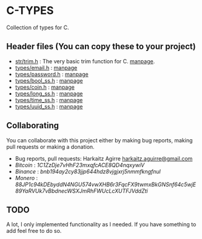 # C-TYPES

Collection of types for C.

## Header files (You can copy these to your project)

+ [str/trim.h](include/str/trim.h) : The very basic trim function for C. [manpage](doc/trim.3.md).
+ [types/email.h](include/types/email.h) : [manpage](doc/email.3.md)
+ [types/password.h](include/types/password.h) : [manpage](doc/password.3.md)
+ [types/bool_ss.h](include/types/bool_ss.h) : [manpage](doc/bool_ss.3.md)
+ [types/coin.h](include/types/coin.h) : [manpage](doc/coin.3.md)
+ [types/long_ss.h](include/types/long_ss.h) : [manpage](doc/long_ss.3.md)
+ [types/time_ss.h](include/types/time_ss.h) : [manpage](doc/time_ss.3.md)
+ [types/uuid_ss.h](include/types/uuid_ss.h) : [manpage](doc/uuid_ss.3.md)

## Collaborating

You can collaborate with this project either by making bug reports,
making pull requests or making a donation.

- Bug reports, pull requests: Harkaitz Agirre <harkaitz.aguirre@gmail.com>
- *Bitcoin* : _1C1ZzDje7vHhF23mxqfcACE8QD4nqxywiV_
- *Binance* : _bnb194ay2cy83jjp644hdz8vjgjxrj5nmmfkngfnul_
- *Monero* : _88JP1c94kDEbyddN4NGU574vwXHB6r3FqcFX9twmxBkGNSnf64c5wjE89YaRVUk7vBbdnecWSXJmRhFWUcLcXUTFJVddZti_

## TODO

A lot, I only implemented functionality as I needed. If you have something
to add feel free to do so.
